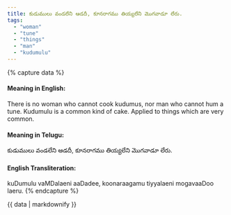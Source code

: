 ```yaml
---
title: కుడుములు వండలేని ఆడదీ, కూనరాగము తియ్యలేని మొగవాడూ లేరు.
tags:
  - "woman"
  - "tune"
  - "things"
  - "man"
  - "kudumulu"
---
```


{% capture data %}
#### Meaning in English:
There is no woman who cannot cook kudumus, nor man who cannot hum a tune.
Kudumulu is a common kind of cake.
Applied to things which are very common.

#### Meaning in Telugu:
కుడుములు వండలేని ఆడదీ, కూనరాగము తియ్యలేని మొగవాడూ లేరు.

#### English Transliteration:
kuDumulu vaMDalaeni aaDadee, koonaraagamu tiyyalaeni mogavaaDoo laeru.
{% endcapture %}

<div class="notice">{{ data | markdownify }}</div>

